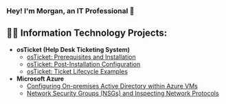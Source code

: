 ### Hey! I'm Morgan, an IT Professional 👋
<h2>👨‍💻 Information Technology Projects:</h2>

- <b>osTicket (Help Desk Ticketing System)</b>
  - [osTicket: Prerequisites and Installation](https://github.com/morgancyber/osticket-prereqs)
  - [osTicket: Post-Installation Configuration](https://github.com/morgancyber/osticketpostinstall)
  - [osTicket: Ticket Lifecycle Examples](https://github.com/morgancyber/osticketlifecycle)
- <b>Microsoft Azure</b>
  - [Configuring On-premises Active Directory within Azure VMs](https://github.com/morgancyber/activedirectory)
  - [Network Security Groups (NSGs) and Inspecting Network Protocols](https://github.com/morgancyber/networksecurityandprotocols)

